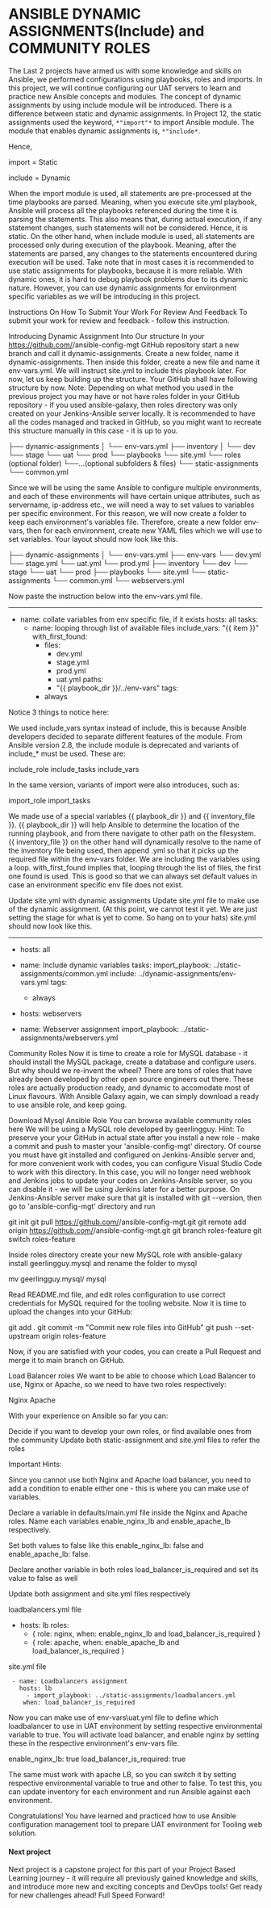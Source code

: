 # ANSIBLE DYNAMIC ASSIGNMENTS(Include) and COMMUNITY ROLES
The Last 2 projects have armed us with some knowledge and skills on Ansible, we performed configurations using playbooks, roles and imports.
In this project, we will continue configuring our UAT servers to learn and practice new Ansible concepts and modules.
The concept of dynamic assignments by using include module will be introduced.
There is a difference between static and dynamic assignments. In Project 12, the static assignments used the keyword, ` *"import"* ` to import Ansible module. The module that enables dynamic assignments is, `*"include*`.

Hence,

import = Static

include = Dynamic


When the import module is used, all statements are pre-processed at the time playbooks are parsed. Meaning, when you execute site.yml playbook, Ansible will process all the playbooks referenced during the time it is parsing the statements. This also means that, during actual execution, if any statement changes, such statements will not be considered. Hence, it is static.
On the other hand, when include module is used, all statements are processed only during execution of the playbook. Meaning, after the statements are parsed, any changes to the statements encountered during execution will be used.
Take note that in most cases it is recommended to use static assignments for playbooks, because it is more reliable. With dynamic ones, it is hard to debug playbook problems due to its dynamic nature. However, you can use dynamic assignments for environment specific variables as we will be introducing in this project.

Instructions On How To Submit Your Work For Review And Feedback
To submit your work for review and feedback - follow this instruction.

Introducing Dynamic Assignment Into Our structure
In your https://github.com/<your-name>/ansible-config-mgt GitHub repository start a new branch and call it dynamic-assignments.
Create a new folder, name it dynamic-assignments. Then inside this folder, create a new file and name it env-vars.yml. We will instruct site.yml to include this playbook later. For now, let us keep building up the structure.
Your GitHub shall have following structure by now.
Note: Depending on what method you used in the previous project you may have or not have roles folder in your GitHub repository - if you used ansible-galaxy, then roles directory was only created on your Jenkins-Ansible server locally. It is recommended to have all the codes managed and tracked in GitHub, so you might want to recreate this structure manually in this case - it is up to you.

├── dynamic-assignments
│   └── env-vars.yml
├── inventory
│   └── dev
    └── stage
    └── uat
    └── prod
└── playbooks
    └── site.yml
└── roles (optional folder)
    └──...(optional subfolders & files)
└── static-assignments
    └── common.yml


Since we will be using the same Ansible to configure multiple environments, and each of these environments will have certain unique attributes, such as servername, ip-address etc., we will need a way to set values to variables per specific environment.
For this reason, we will now create a folder to keep each environment's variables file. Therefore, create a new folder env-vars, then for each environment, create new YAML files which we will use to set variables.
Your layout should now look like this.

├── dynamic-assignments
│   └── env-vars.yml
├── env-vars
    └── dev.yml
    └── stage.yml
    └── uat.yml
    └── prod.yml
├── inventory
    └── dev
    └── stage
    └── uat
    └── prod
├── playbooks
    └── site.yml
└── static-assignments
    └── common.yml
    └── webservers.yml


Now paste the instruction below into the env-vars.yml file.

---
- name: collate variables from env specific file, if it exists
  hosts: all
  tasks:
    - name: looping through list of available files
      include_vars: "{{ item }}"
      with_first_found:
        - files:
            - dev.yml
            - stage.yml
            - prod.yml
            - uat.yml
          paths:
            - "{{ playbook_dir }}/../env-vars"
      tags:
        - always


Notice 3 things to notice here:

We used include_vars syntax instead of include, this is because Ansible developers decided to separate different features of the module. From Ansible version 2.8, the include module is deprecated and variants of include_* must be used. These are:


include_role
include_tasks
include_vars

In the same version, variants of import were also introduces, such as:

import_role
import_tasks


We made use of a special variables {{ playbook_dir }} and {{ inventory_file }}. {{ playbook_dir }} will help Ansible to determine the location of the running playbook, and from there navigate to other path on the filesystem. {{ inventory_file }} on the other hand will dynamically resolve to the name of the inventory file being used, then append .yml so that it picks up the required file within the env-vars folder.
We are including the variables using a loop. with_first_found implies that, looping through the list of files, the first one found is used. This is good so that we can always set default values in case an environment specific env file does not exist.


Update site.yml with dynamic assignments
Update site.yml file to make use of the dynamic assignment. (At this point, we cannot test it yet. We are just setting the stage for what is yet to come. So hang on to your hats)
site.yml should now look like this.

---
- hosts: all
- name: Include dynamic variables 
  tasks:
  import_playbook: ../static-assignments/common.yml 
  include: ../dynamic-assignments/env-vars.yml
  tags:
    - always

-  hosts: webservers
- name: Webserver assignment
  import_playbook: ../static-assignments/webservers.yml




Community Roles
Now it is time to create a role for MySQL database - it should install the MySQL package, create a database and configure users. But why should we re-invent the wheel? There are tons of roles that have already been developed by other open source engineers out there. These roles are actually production ready, and dynamic to accomodate most of Linux flavours. With Ansible Galaxy again, we can simply download a ready to use ansible role, and keep going.

Download Mysql Ansible Role
You can browse available community roles here
We will be using a MySQL role developed by geerlingguy.
Hint: To preserve your your GitHub in actual state after you install a new role - make a commit and push to master your 'ansible-config-mgt' directory. Of course you must have git installed and configured on Jenkins-Ansible server and, for more convenient work with codes, you can configure Visual Studio Code to work with this directory. In this case, you will no longer need webhook and Jenkins jobs to update your codes on Jenkins-Ansible server, so you can disable it - we will be using Jenkins later for a better purpose.
On Jenkins-Ansible server make sure that git is installed with git --version, then go to 'ansible-config-mgt' directory and run

git init
git pull https://github.com/<your-name>/ansible-config-mgt.git
git remote add origin https://github.com/<your-name>/ansible-config-mgt.git
git branch roles-feature
git switch roles-feature


Inside roles directory create your new MySQL role with ansible-galaxy install geerlingguy.mysql and rename the folder to mysql

mv geerlingguy.mysql/ mysql


Read README.md file, and edit roles configuration to use correct credentials for MySQL required for the tooling website.
Now it is time to upload the changes into your GitHub:

git add .
git commit -m "Commit new role files into GitHub"
git push --set-upstream origin roles-feature


Now, if you are satisfied with your codes, you can create a Pull Request and merge it to main branch on GitHub.

Load Balancer roles
We want to be able to choose which Load Balancer to use, Nginx or Apache, so we need to have two roles respectively:

Nginx
Apache

With your experience on Ansible so far you can:

Decide if you want to develop your own roles, or find available ones from the community
Update both static-assignment and site.yml files to refer the roles

Important Hints:


Since you cannot use both Nginx and Apache load balancer, you need to add a condition to enable either one - this is where you can make use of variables.


Declare a variable in defaults/main.yml file inside the Nginx and Apache roles. Name each variables enable_nginx_lb and enable_apache_lb respectively.


Set both values to false like this enable_nginx_lb: false and enable_apache_lb: false.


Declare another variable in both roles load_balancer_is_required and set its value to false as well


Update both assignment and site.yml files respectively


loadbalancers.yml file

- hosts: lb
  roles:
    - { role: nginx, when: enable_nginx_lb and load_balancer_is_required }
    - { role: apache, when: enable_apache_lb and load_balancer_is_required }


site.yml file

     - name: Loadbalancers assignment
       hosts: lb
         - import_playbook: ../static-assignments/loadbalancers.yml
        when: load_balancer_is_required 


Now you can make use of env-vars\uat.yml file to define which loadbalancer to use in UAT environment by setting respective environmental variable to true.
You will activate load balancer, and enable nginx by setting these in the respective environment's env-vars file.

enable_nginx_lb: true
load_balancer_is_required: true


The same must work with apache LB, so you can switch it by setting respective environmental variable to true and other to false.
To test this, you can update inventory for each environment and run Ansible against each environment.

Congratulations!
You have learned and practiced how to use Ansible configuration management tool to prepare UAT environment for Tooling web solution.

#### Next project
Next project is a capstone project for this part of your Project Based Learning journey - it will require all previously gained knowledge and skills, and introduce more new and exciting concepts and DevOps tools!
Get ready for new challenges ahead! Full Speed Forward!
